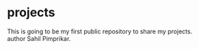 # projects
This is going to be my first public repository to share my projects. <br>
author Sahil Pimprikar.
